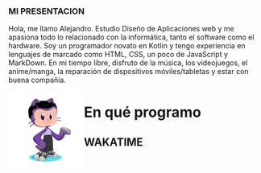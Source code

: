 ### MI PRESENTACION

Hola, me llamo Alejandro. Estudio Diseño de Aplicaciones web y me apasiona todo lo relacionado con la informática, tanto el software como el hardware. Soy un programador novato en Kotlin y tengo experiencia en lenguajes de marcado como HTML, CSS, un poco de JavaScript y MarkDown. En mi tiempo libre, disfruto de la música, los videojuegos, el anime/manga, la reparación de dispositivos móviles/tabletas y estar con buena compañía.

<img align="left" width="150" src="https://github.com/aleag2407/aleag2407/blob/main/octocat-1696461654740.png" alt="octocat">

# En qué programo

## WAKATIME
